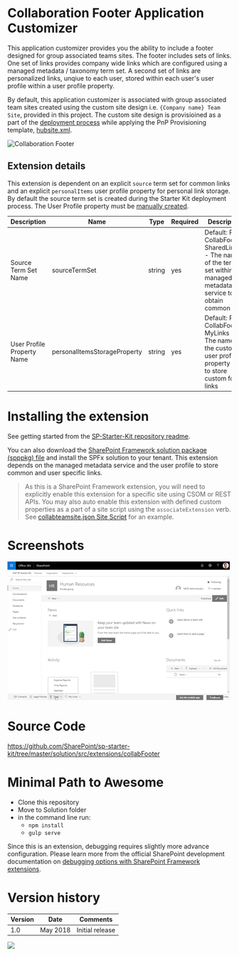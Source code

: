 # Collaboration Footer Application Customizer

This application customizer provides you the ability to include a footer designed for group associated teams sites. The footer includes sets of links. One set of links provides company wide links which are configured using a managed metadata / taxonomy term set. A second set of links are personalized links, unqiue to each user, stored within each user's user profile within a user profile property.

By default, this application customizer is associated with group associated team sites created using the custom site design i.e. `{Company name} Team Site`, provided in this project. The custom site design is provisioined as a part of the [deployment process](../../tree/master/provisioning) while applying the PnP Provisioning template, [hubsite.xml](../../blob/master/provisioning/hubsite.xml).

![Collaboration Footer](../../assets/images/components/ext-collab-footer.gif)




## Extension details

This extension is dependent on an explicit `source` term set for common links and an explicit `personalItems` user profile property for personal link storage. By default the source term set is created during the Starter Kit deployment process. The User Profile property must be [manually created](../../blob/master/documentation/tenant-settings.md#create-a-custom-property-in-the-user-profile-service).

| Description | Name | Type | Required | Description |
| ---- | ---- | ---- | ---- | ---- |
| Source Term Set Name | sourceTermSet | string | yes | Default: PnP-CollabFooter-SharedLinks - The name of the term set within the managed metadata service to obtain common links |
| User Profile Property Name | personalItemsStorageProperty | string | yes | Default: PnP-CollabFooter-MyLinks - The name of the custom user profile property used to store custom footer links |



# Installing the extension

See getting started from the [SP-Starter-Kit repository readme](https://github.com/SharePoint/sp-starter-kit).

You can also download the [SharePoint Framework solution package (spppkg) file](https://github.com/SharePoint/sp-starter-kit/blob/master/package/sharepoint-starter-kit.sppkg) and install the SPFx solution to your tenant. This extension depends on the managed metadata service and the user profile to store common and user specific links.

> As this is a SharePoint Framework extension, you will need to explicitly enable this extension for a specific site using CSOM or REST APIs. You may also auto enable this extension with defined custom properties as a part of a site script using the `associateExtension` verb. See [collabteamsite.json Site Script](../blob/master/provisioning/collabteamsite.json) for an example.

# Screenshots

![Collaboration Footer](../../assets/images/components/ext-collab-footer.png)

# Source Code

https://github.com/SharePoint/sp-starter-kit/tree/master/solution/src/extensions/collabFooter

# Minimal Path to Awesome

- Clone this repository
- Move to Solution folder
- in the command line run:
  - `npm install`
  - `gulp serve`

Since this is an extension, debugging requires slightly more advance configuration. Please learn more from the official SharePoint development documentation on [debugging options with SharePoint Framework extensions](https://docs.microsoft.com/en-us/sharepoint/dev/spfx/debug-modern-pages).

# Version history

Version|Date|Comments
-------|----|--------
1.0|May 2018|Initial release


![](https://telemetry.sharepointpnp.com/sp-starter-kit/documentation/components/ext-collab-footer)